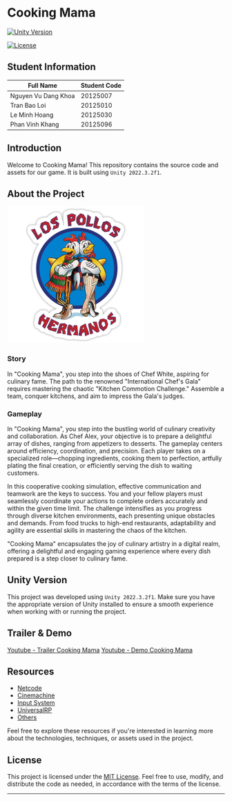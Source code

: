 # Cooking Mama

[![Unity Version](https://img.shields.io/badge/unity-2022.3.2f1-blue.svg)](https://unity3d.com/get-unity/download/archive)

[![License](https://img.shields.io/badge/license-MIT-blue.svg)](LICENSE)

## Student Information

**Full Name** | **Student Code**
---------|----------
Nguyen Vu Dang Khoa | 20125007
Tran Bao Loi | 20125010
Le Minh Hoang | 20125030
Phan Vinh Khang | 20125096

## Introduction

Welcome to Cooking Mama! This repository contains the source code and assets for our game. It is built using `Unity 2022.3.2f1`.

## About the Project

![Poster](Los_Pollos_Hermanos_logo.png)

### Story

In "Cooking Mama", you step into the shoes of Chef White, aspiring for culinary fame. The path to the renowned "International Chef's Gala" requires mastering the chaotic "Kitchen Commotion Challenge." Assemble a team, conquer kitchens, and aim to impress the Gala's judges.

### Gameplay

In "Cooking Mama", you step into the bustling world of culinary creativity and collaboration. As Chef Alex, your objective is to prepare a delightful array of dishes, ranging from appetizers to desserts. The gameplay centers around efficiency, coordination, and precision. Each player takes on a specialized role—chopping ingredients, cooking them to perfection, artfully plating the final creation, or efficiently serving the dish to waiting customers.

In this cooperative cooking simulation, effective communication and teamwork are the keys to success. You and your fellow players must seamlessly coordinate your actions to complete orders accurately and within the given time limit. The challenge intensifies as you progress through diverse kitchen environments, each presenting unique obstacles and demands. From food trucks to high-end restaurants, adaptability and agility are essential skills in mastering the chaos of the kitchen.

"Cooking Mama" encapsulates the joy of culinary artistry in a digital realm, offering a delightful and engaging gaming experience where every dish prepared is a step closer to culinary fame.

## Unity Version

This project was developed using `Unity 2022.3.2f1`. Make sure you have the appropriate version of Unity installed to ensure a smooth experience when working with or running the project.

## Trailer & Demo

[Youtube - Trailer Cooking Mama](https://www.youtube.com/watch?v=SB2J1CgpAf8)
[Youtube - Demo Cooking Mama](https://youtu.be/KWdRmlKk5tQ)

## Resources

- [Netcode](https://unity.com/products/netcode)
- [Cinemachine](https://unity.com/unity/features/editor/art-and-design/cinemachine)
- [Input System](https://docs.unity3d.com/Packages/com.unity.inputsystem@1.7/manual/index.html)
- [UniversalRP](https://docs.unity3d.com/Packages/com.unity.render-pipelines.universal@7.0/manual/getting-started-with-universalrp.html)
- [Others](https://google.com)

Feel free to explore these resources if you're interested in learning more about the technologies, techniques, or assets used in the project.

## License

This project is licensed under the [MIT License](LICENSE). Feel free to use, modify, and distribute the code as needed, in accordance with the terms of the license.

---
